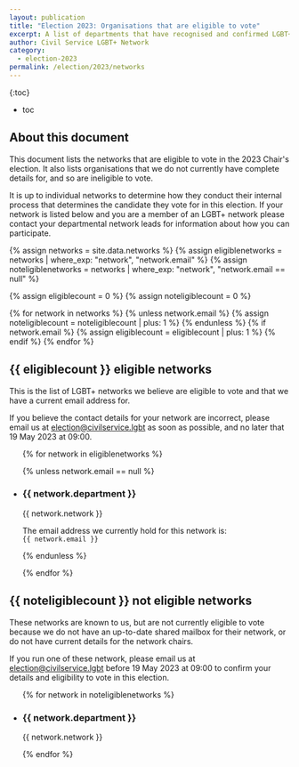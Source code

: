 ```yaml
---
layout: publication
title: "Election 2023: Organisations that are eligible to vote"
excerpt: A list of departments that have recognised and confirmed LGBT+ networks, and the agencies they should coordinate a vote with.
author: Civil Service LGBT+ Network
category:
  - election-2023
permalink: /election/2023/networks
---
```


{:toc}
- toc

## About this document

This document lists the networks that are eligible to vote in the 2023 Chair's election. It also lists organisations that we do not currently have complete details for, and so are ineligible to vote.

It is up to individual networks to determine how they conduct their internal process that determines the candidate they vote for in this election. If your network is listed below and you are a member of an LGBT+ network please contact your departmental network leads for information about how you can participate.

{% assign networks = site.data.networks %}
{% assign eligiblenetworks = networks | where_exp: "network", "network.email" %}
{% assign noteligiblenetworks = networks | where_exp: "network", "network.email == null" %}

{% assign eligiblecount = 0 %}
{% assign noteligiblecount = 0 %}

{% for network in networks %}
  {% unless network.email %}
  {% assign noteligiblecount = noteligiblecount | plus: 1 %}
  {% endunless %}
  {% if network.email %}
  {% assign eligiblecount = eligiblecount | plus: 1 %}
  {% endif %}
{% endfor %}

## {{ eligiblecount }} eligible networks

This is the list of LGBT+ networks we believe are eligible to vote and that we have a current email address for. 

If you believe the contact details for your network are incorrect, please email us at <election@civilservice.lgbt> as soon as possible, and no later that 19 May 2023 at 09:00.

<ul class="list--no-styles networks--network-list">

{% for network in eligiblenetworks %}
  
  {% unless network.email == null %}
  <li class="networks--network-list--item">
    <h3 class="networks--network-list--item--network">{{ network.department }}</h3>
    <p>{{ network.network }}</p>
    <p>The email address we currently hold for this network is:<br> <code>{{ network.email }}</code></p>
  </li>
  {% endunless %}
  
{% endfor %}
</ul>

## {{ noteligiblecount }} not eligible networks

These networks are known to us, but are not currently eligible to vote because we do not have an up-to-date shared mailbox for their network, or do not have current details for the network chairs.

If you run one of these network, please email us at <election@civilservice.lgbt> before 19 May 2023 at 09:00 to confirm your details and eligibility to vote in this election.

<ul class="list--no-styles networks--network-list">

{% for network in noteligiblenetworks %}
  
  <li class="networks--network-list--item">
    <h3 class="networks--network-list--item--network">{{ network.department }}</h3>
    <p>{{ network.network }}</p>
  </li>
  
{% endfor %}
</ul>